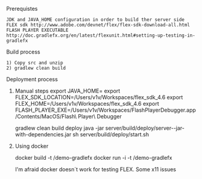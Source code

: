 Prerequistes

	JDK and JAVA_HOME configuration in order to build ther server side
	FLEX sdk http://www.adobe.com/devnet/flex/flex-sdk-download-all.html
	FLASH PLAYER EXECUTABLE http://doc.gradlefx.org/en/latest/flexunit.html#setting-up-testing-in-gradlefx

Build process

	1) Copy src and unzip 
	2) gradlew clean build

Deployment process

1) Manual steps
	export JAVA_HOME=
	export FLEX_SDK_LOCATION=/Users/v1v/Workspaces/flex_sdk_4.6
	export FLEX_HOME=/Users/v1v/Workspaces/flex_sdk_4.6
	export FLASH_PLAYER_EXE=/Users/v1v/Workspaces/FlashPlayerDebugger.app/Contents/MacOS/Flash\ Player\ Debugger

	gradlew clean build deploy
	java -jar server/build/deploy/server-<VERSION>-jar-with-dependencies.jar
	sh server/build/deploy/start.sh

2) Using docker

	docker build -t <yourUserName>/demo-gradlefx
	docker run -i -t <yourUserName>/demo-gradlefx

	I'm afraid docker doesn´t work for testing FLEX. Some x11 issues

